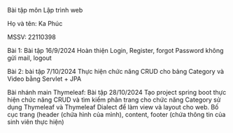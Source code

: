 Bài tập môn Lập trình web

Họ và tên: Ka Phúc

MSSV: 22110398

Bài 1: Bài tập 16/9/2024
Hoàn thiện Login, Register, forgot Password không gửi mail, logout

Bài 2: bài tập 7/10/2024
Thực hiện chức năng CRUD cho bảng Category và Video bằng Servlet + JPA

Bài nhánh main Thymeleaf: Bài tập 28/10/2024
Tạo project spring boot thực hiện chức năng CRUD và tìm kiếm phân trang cho chức năng Category sử dụng Thymeleaf và Thymeleaf Dialect
để làm view và layout cho web. Bố cục trang (header (chứa hình của mình), content, footer (chứa thông tin của sinh viên thực hiện)
